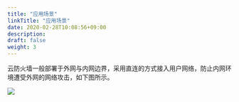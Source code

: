 ```yaml
---
title: "应用场景"
linkTitle: "应用场景"
date: 2020-02-28T10:08:56+09:00
description:
draft: false
weight: 3
---
```


云防火墙一般部署于外网与内网边界，采用直连的方式接入用户网络，防止内网环境遭受外网的网络攻击，如下图所示。

![](../_images/pic1.png)
